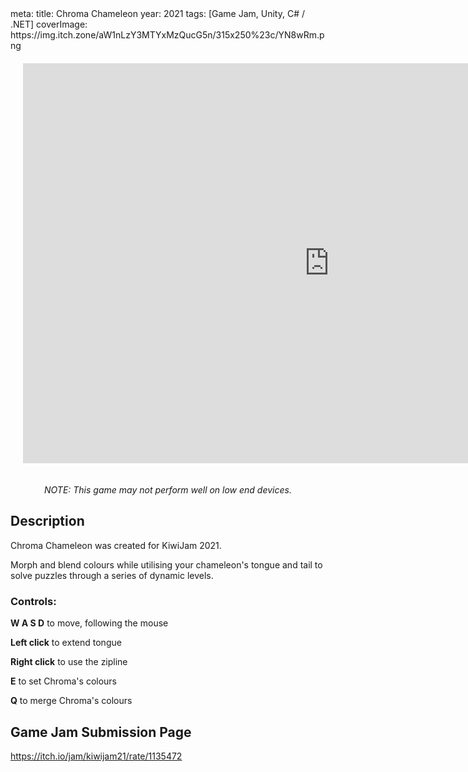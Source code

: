 <route lang="yaml">
meta:
  title: Chroma Chameleon
  year: 2021
  tags: [Game Jam, Unity, C# / .NET]
  coverImage: https://img.itch.zone/aW1nLzY3MTYxMzQucG5n/315x250%23c/YN8wRm.png
</route>

<iframe 
  frameborder="0" 
  src="https://itch.io/embed-upload/7241981"
  width="980" 
  height="640"
  style="
    justify-self: center;
    margin: 20px;
  "
>
  <a href="https://taintedflamegames.itch.io/chroma-chameleon">Play Chroma Chameleon on itch.io</a>
</iframe>

_<center>NOTE: This game may not perform well on low end devices.</center>_

## Description

Chroma Chameleon was created for KiwiJam 2021. 

Morph and blend colours while utilising your chameleon's tongue and tail to solve puzzles through a series of dynamic levels.

### Controls:

**W A S D** to move, following the mouse

**Left click** to extend tongue

**Right click** to use the zipline

**E** to set Chroma's colours

**Q** to merge Chroma's colours

## Game Jam Submission Page

https://itch.io/jam/kiwijam21/rate/1135472